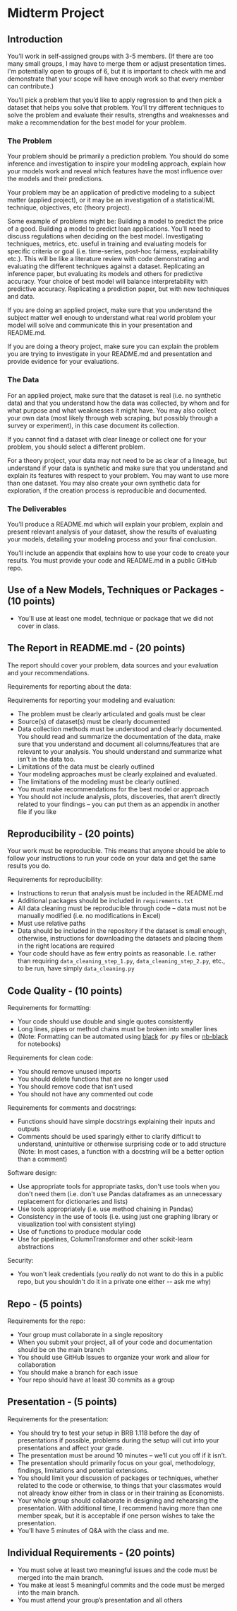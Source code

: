 # Midterm Project

## Introduction

You’ll work in self-assigned groups with 3-5 members. (If there are too many small groups, I may have to merge them or adjust presentation times. I'm potentially open to groups of 6, but it is important to check with me and demonstrate that your scope will have enough work so that every member can contribute.)

You’ll pick a problem that you’d like to apply regression to and then pick a dataset that helps you solve that problem. You’ll try different techniques to solve the problem and evaluate their results, strengths and weaknesses and make a recommendation for the best model for your problem.


### The Problem

Your problem should be primarily a prediction problem. You should do some inference and investigation to inspire your modeling approach, explain how your models work and reveal which features have the most influence over the models and their predictions.

Your problem may be an application of predictive modeling to a subject matter (applied project), or it may be an investigation of a statistical/ML technique, objectives, etc (theory project).

Some example of problems might be:
Building a model to predict the price of a good.
Building a model to predict loan applications. You’ll need to discuss regulations when deciding on the best model.
Investigating techniques, metrics, etc. useful in training and evaluating models for specific criteria or goal (i.e. time-series, post-hoc fairness, explainability etc.). This will be like a literature review with code demonstrating and evaluating the different techniques against a dataset.
Replicating an inference paper, but evaluating its models and others for predictive accuracy. Your choice of best model will balance interpretability with predictive accuracy.
Replicating a prediction paper, but with new techniques and data.

If you are doing an applied project, make sure that you understand the subject matter well enough to understand what real world problem your model will solve and communicate this in your presentation and README.md.

If you are doing a theory project, make sure you can explain the problem you are trying to investigate in your README.md and presentation and provide evidence for your evaluations.

### The Data

For an applied project, make sure that the dataset is real (i.e. no synthetic data) and that you understand how the data was collected, by whom and for what purpose and what weaknesses it might have. You may also collect your own data (most likely through web scraping, but possibly through a survey or experiment), in this case document its collection.

If you cannot find a dataset with clear lineage or collect one for your problem, you should select a different problem.

For a theory project, your data may not need to be as clear of a lineage, but understand if your data is synthetic and make sure that you understand and explain its features with respect to your problem. You may want to use more than one dataset. You may also create your own synthetic data for exploration, if the creation process is reproducible and documented.


### The Deliverables

You’ll produce a README.md which will explain your problem, explain and present relevant analysis of your dataset, show the results of evaluating your models, detailing your modeling process and your final conclusion.

 You’ll include an appendix that explains how to use your code to create your results. You must provide your code and README.md in a public GitHub repo.


## Use of a New Models, Techniques or Packages  - (10 points)
* You'll use at least one model, technique or package that we did not cover in class.

## The Report in README.md - (20 points)

The report should cover your problem, data sources and your evaluation and your recommendations.  



Requirements for reporting about the data:


Requirements for reporting your modeling and evaluation:
* The problem must be clearly articulated and goals must be clear
* Source(s) of dataset(s) must be clearly documented
* Data collection methods must be understood and clearly documented. You should read and summarize the documentation of the data, make sure that you understand and document all columns/features that are relevant to your analysis. You should understand and summarize what isn’t in the data too.
* Limitations of the data must be clearly outlined
* Your modeling approaches must be clearly explained and evaluated.
* The limitations of the modeling must be clearly outlined.
* You must make recommendations for the best model or approach
* You should not include analysis, plots, discoveries, that aren’t directly related to your findings – you can put them as an appendix in another file if you like

## Reproducibility - (20 points)

Your work must be reproducible. This means that anyone should be able to follow your instructions to run your code on your data and get the same results you do.  

Requirements for reproducibility:
* Instructions to rerun that analysis must be included in the README.md
* Additional packages should be included in `requirements.txt`
* All data cleaning must be reproducible through code – data must not be manually modified (i.e. no modifications in Excel)
* Must use relative paths
* Data should be included in the repository if the dataset is small enough, otherwise, instructions for downloading the datasets and placing them in the right locations are required
* Your code should have as few entry points as reasonable. I.e. rather than requiring `data_cleaning_step_1.py`, `data_cleaning_step_2.py`, etc., to be run, have simply `data_cleaning.py`

## Code Quality - (10 points)

Requirements for formatting:
* Your code should use double and single quotes consistently
* Long lines, pipes or method chains must be broken into smaller lines
* (Note: Formatting can be automated using [black](https://black.readthedocs.io/en/stable/) for .py files or [nb-black](https://pypi.org/project/nb-black/) for notebooks)

Requirements for clean code:
* You should remove unused imports
* You should delete functions that are no longer used
* You should remove code that isn’t used
* You should not have any commented out code

Requirements for comments and docstrings:
* Functions should have simple docstrings explaining their inputs and outputs
* Comments should be used sparingly either to clarify difficult to understand, unintuitive or otherwise surprising code or to add structure (Note: In most cases, a function with a docstring will be a better option than a comment)

Software design:
* Use appropriate tools for appropriate tasks, don't use tools when you don't need them (i.e. don't use Pandas dataframes as an unnecessary replacement for dictionaries and lists)
* Use tools appropriately (i.e. use method chaining in Pandas)
* Consistency in the use of tools (i.e. using just one graphing library or visualization tool with consistent styling)
* Use of functions to produce modular code
* Use for pipelines, ColumnTransformer and other scikit-learn abstractions

Security:
* You won't leak credentials (you _really_ do not want to do this in a public repo, but you shouldn't do it in a private one either -- ask me why)

## Repo - (5 points)

Requirements for the repo:
* Your group must collaborate in a single repository
* When you submit your project, all of your code and documentation should be on the main branch
* You should use GitHub Issues to organize your work and allow for collaboration
* You should make a branch for each issue
* Your repo should have at least 30 commits as a group

## Presentation - (5 points)

Requirements for the presentation:
* You should try to test your setup in BRB 1.118 before the day of presentations if possible, problems during the setup will cut into your presentations and affect your grade.
* The presentation must be around 10 minutes – we’ll cut you off if it isn’t.
* The presentation should primarily focus on your goal, methodology, findings, limitations and potential extensions.
* You should limit your discussion of packages or techniques, whether related to the code or otherwise, to things that your classmates would not already know either from in class or in their training as Economists.
* Your whole group should collaborate in designing and rehearsing the presentation. With additional time, I recommend having more than one member speak, but it is acceptable if one person wishes to take the presentation.
* You’ll have 5 minutes of Q&A with the class and me.

## Individual Requirements - (20 points)
* You must solve at least two meaningful issues and the code must be merged into the main branch.
* You make at least 5 meaningful commits and the code must be merged into the main branch.
* You must attend your group’s presentation and all others


